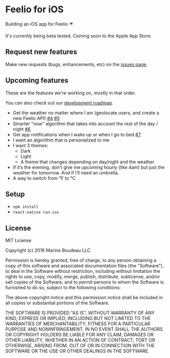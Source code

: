 # Feelio for iOS
Building an iOS app for Feelio ☔️

It's currently being beta tested. Coming soon to the Apple App Store.


## Request new features
Make new requests (bugs, enhancements, etc) on the [issues page](https://github.com/marineb/feelio-ios-app/issues).


## Upcoming features
These are the features we're working on, mostly in that order.

You can also check out our [development roadmap](https://github.com/marineb/feelio-ios-app/projects/1).

- Get the weather no matter where I am (geolocate users, and create a new Feelio API) [#4](https://github.com/marineb/feelio-ios-app/issues/4) [#5](https://github.com/marineb/feelio-ios-app/issues/5)
- Smarter "now" algorithm that takes into account the rest of the day / night [#6](https://github.com/marineb/feelio-ios-app/issues/6)
- Get app notifications when I wake up or when I go to bed [#7](https://github.com/marineb/feelio-ios-app/issues/7)
- I want an algorithm that is personalized to me
- I want 3 themes:
  - Dark
  - Light
  - A theme that changes depending on day/night and the weather
- If it’s the evening, don’t give me upcoming hourly (like 4am) but just the weather for tomorrow. And if I’ll need an umbrella.
- A way to switch from °F to °C

## Setup
- `npm install`
- `react-native run-ios`

## License

MIT License

Copyright (c) 2016 Marine Boudeau LLC

Permission is hereby granted, free of charge, to any person obtaining a copy
of this software and associated documentation files (the "Software"), to deal
in the Software without restriction, including without limitation the rights
to use, copy, modify, merge, publish, distribute, sublicense, and/or sell
copies of the Software, and to permit persons to whom the Software is
furnished to do so, subject to the following conditions:

The above copyright notice and this permission notice shall be included in all
copies or substantial portions of the Software.

THE SOFTWARE IS PROVIDED "AS IS", WITHOUT WARRANTY OF ANY KIND, EXPRESS OR
IMPLIED, INCLUDING BUT NOT LIMITED TO THE WARRANTIES OF MERCHANTABILITY,
FITNESS FOR A PARTICULAR PURPOSE AND NONINFRINGEMENT. IN NO EVENT SHALL THE
AUTHORS OR COPYRIGHT HOLDERS BE LIABLE FOR ANY CLAIM, DAMAGES OR OTHER
LIABILITY, WHETHER IN AN ACTION OF CONTRACT, TORT OR OTHERWISE, ARISING FROM,
OUT OF OR IN CONNECTION WITH THE SOFTWARE OR THE USE OR OTHER DEALINGS IN THE
SOFTWARE.
